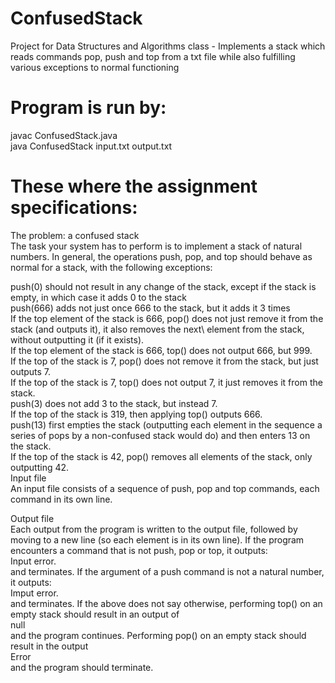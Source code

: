 # ConfusedStack
Project for Data Structures and Algorithms class - Implements a stack which reads commands pop, push and top from a txt file while also fulfilling various exceptions to normal functioning


# Program is run by:

javac ConfusedStack.java \
java ConfusedStack input.txt output.txt 

# These where the assignment specifications:

The problem: a confused stack\
The task your system has to perform is to implement a stack of natural numbers. In general, the operations push, pop, and top should behave as normal for a stack, with the following exceptions:

push(0) should not result in any change of the stack, except if the stack is empty, in which case it adds 0 to the stack\
push(666) adds not just once 666 to the stack, but it adds it 3 times\
If the top element of the stack is 666, pop() does not just remove it from the stack (and outputs it), it also removes the next\ element from the stack, without outputting it (if it exists).\
If the top element of the stack is 666, top() does not output 666, but 999.\
If the top of the stack is 7, pop() does not remove it from the stack, but just outputs 7.\
If the top of the stack is 7, top() does not output 7, it just removes it from the stack.\
push(3) does not add 3 to the stack, but instead 7.\
If the top of the stack is 319, then applying top() outputs 666.\
push(13) first empties the stack (outputting each element in the sequence a series of pops by a non-confused stack would do) and then enters 13 on the stack.\
If the top of the stack is 42, pop() removes all elements of the stack, only outputting 42.\
Input file\
An input file consists of a sequence of push, pop and top commands, each command in its own line.

Output file\
Each output from the program is written to the output file, followed by moving to a new line (so each element is in its own line). If the program encounters a command that is not push, pop or top, it outputs:\
Input error.\
and terminates. If the argument of a push command is not a natural number, it outputs:\
Imput error.\
and terminates. If the above does not say otherwise, performing top() on an empty stack should result in an output of\
null\
and the program continues. Performing pop() on an empty stack should result in the output\
Error\
and the program should terminate.
